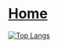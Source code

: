# <a href='https://calypsogrammar.com'>Home</a>

[![Top Langs](https://github-readme-stats.vercel.app/api/top-langs/?username=crhisgbibon&langs_count=10&layout=compact&theme=transparent)](https://github.com/anuraghazra/github-readme-stats)
